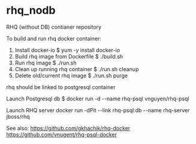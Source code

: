 rhq_nodb
========

RHQ (without DB) contianer repository

To build and run rhq docker container:

1. Install docker-io $ yum -y install docker-io 
2. Build rhq image from Dockerfile $ ./build.sh 
3. Run rhq image $ ./run.sh
4. Clean up running rhq container $  ./run.sh cleanup
5. Delete old/current rhq image $ ./run.sh purge

rhq should be linked to postgresql container 

 Launch Postgresql db
$ docker run -d --name rhq-psql vnguyen/rhq-psql
 
 Launch RHQ server
docker run -dPit --link rhq-psql:db --name rhq-server jboss/rhq

See also:
https://github.com/gkhachik/rhq-docker
https://github.com/vnugent/rhq-psql-docker
